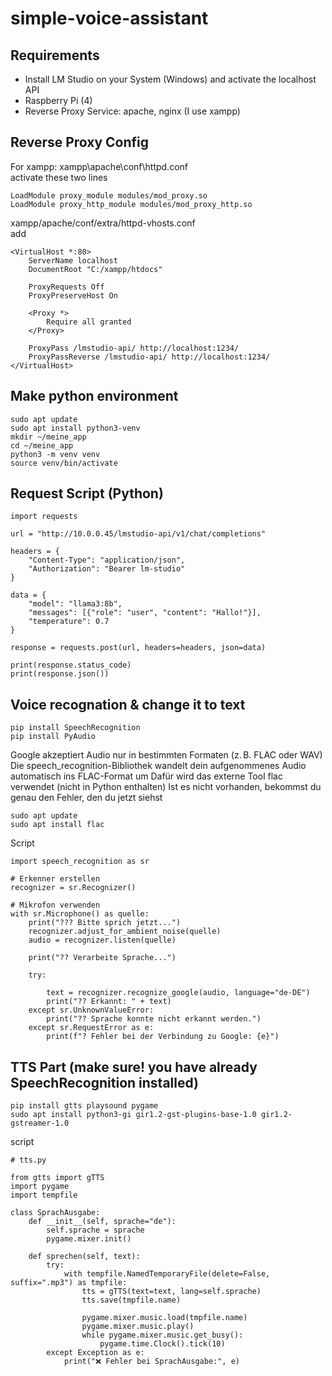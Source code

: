 # simple-voice-assistant

## Requirements
- Install LM Studio on your System (Windows) and activate the localhost API
- Raspberry Pi (4)
- Reverse Proxy Service: apache, nginx (I use xampp)

## Reverse Proxy Config
For xampp:
xampp\apache\conf\httpd.conf   
activate these two lines
```
LoadModule proxy_module modules/mod_proxy.so
LoadModule proxy_http_module modules/mod_proxy_http.so
```

xampp/apache/conf/extra/httpd-vhosts.conf   
add
```
<VirtualHost *:80>
    ServerName localhost
    DocumentRoot "C:/xampp/htdocs"

    ProxyRequests Off
    ProxyPreserveHost On

    <Proxy *>
        Require all granted
    </Proxy>

    ProxyPass /lmstudio-api/ http://localhost:1234/
    ProxyPassReverse /lmstudio-api/ http://localhost:1234/
</VirtualHost>
```

## Make python environment
```
sudo apt update
sudo apt install python3-venv
mkdir ~/meine_app
cd ~/meine_app
python3 -m venv venv
source venv/bin/activate
```

## Request Script (Python)
```
import requests

url = "http://10.0.0.45/lmstudio-api/v1/chat/completions"

headers = {
    "Content-Type": "application/json",
    "Authorization": "Bearer lm-studio"
}

data = {
    "model": "llama3:8b",
    "messages": [{"role": "user", "content": "Hallo!"}],
    "temperature": 0.7
}

response = requests.post(url, headers=headers, json=data)

print(response.status_code)
print(response.json())

```

## Voice recognation & change it to text
```
pip install SpeechRecognition
pip install PyAudio
```

Google akzeptiert Audio nur in bestimmten Formaten (z. B. FLAC oder WAV)
Die speech_recognition-Bibliothek wandelt dein aufgenommenes Audio automatisch ins FLAC-Format um
Dafür wird das externe Tool flac verwendet (nicht in Python enthalten)
Ist es nicht vorhanden, bekommst du genau den Fehler, den du jetzt siehst
```
sudo apt update
sudo apt install flac
```

Script
```
import speech_recognition as sr

# Erkenner erstellen
recognizer = sr.Recognizer()

# Mikrofon verwenden
with sr.Microphone() as quelle:
    print("??? Bitte sprich jetzt...")
    recognizer.adjust_for_ambient_noise(quelle)  
    audio = recognizer.listen(quelle)           

    print("?? Verarbeite Sprache...")

    try:
        
        text = recognizer.recognize_google(audio, language="de-DE")
        print("?? Erkannt: " + text)
    except sr.UnknownValueError:
        print("?? Sprache konnte nicht erkannt werden.")
    except sr.RequestError as e:
        print(f"? Fehler bei der Verbindung zu Google: {e}")
```

## TTS Part (make sure! you have already SpeechRecognition installed)
```
pip install gtts playsound pygame
sudo apt install python3-gi gir1.2-gst-plugins-base-1.0 gir1.2-gstreamer-1.0
```

script
```
# tts.py

from gtts import gTTS
import pygame
import tempfile

class SprachAusgabe:
    def __init__(self, sprache="de"):
        self.sprache = sprache
        pygame.mixer.init()

    def sprechen(self, text):
        try:
            with tempfile.NamedTemporaryFile(delete=False, suffix=".mp3") as tmpfile:
                tts = gTTS(text=text, lang=self.sprache)
                tts.save(tmpfile.name)

                pygame.mixer.music.load(tmpfile.name)
                pygame.mixer.music.play()
                while pygame.mixer.music.get_busy():
                    pygame.time.Clock().tick(10)
        except Exception as e:
            print("❌ Fehler bei SprachAusgabe:", e)

```
